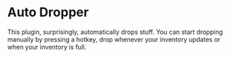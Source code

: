 # Auto Dropper

This plugin, surprisingly, automatically drops stuff. You can start dropping manually by pressing a hotkey, drop
whenever your inventory updates or when your inventory is full.